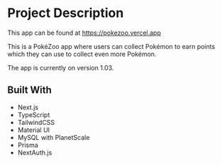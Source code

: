 # Project Description

This app can be found at https://pokezoo.vercel.app

This is a PokéZoo app where users can collect Pokémon to earn points which they can use to collect even more Pokémon.

The app is currently on version 1.03.

## Built With

- Next.js
- TypeScript
- TailwindCSS
- Material UI
- MySQL with PlanetScale
- Prisma
- NextAuth.js
